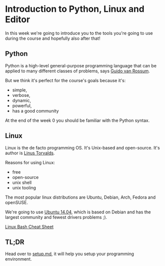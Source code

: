 # Introduction to Python, Linux and Editor

In this week we're going to introduce you to the tools you're going to use during the course and hopefully also after that!


## Python

Python is a high-level general-purpose programming language
that can be applied to many different classes of problems, says [Guido van Rossum](http://en.wikipedia.org/wiki/Guido_van_Rossum).


But we think it's perfect for the course's goals because it's:
* simple,
* verbose,
* dynamic,
* powerful,
* has a good community

At the end of the week 0 you should be familiar with the Python syntax.


## Linux

Linux is the de facto programming OS. It's Unix-based and open-source.
It's author is [Linus Torvalds](http://en.wikipedia.org/wiki/Linus_Torvalds).

Reasons for using Linux:
* free
* open-source
* unix shell
* unix tooling


The most popular linux distributions are Ubuntu, Debian, Arch, Fedora and openSUSE.


We're going to use [Ubuntu 14.04](http://www.ubuntu.com/download/desktop), which is based on Debian and has the largest community
and fewest drivers problems ;).

[Linux Bash Cheat Sheet](http://cli.learncodethehardway.org/bash_cheat_sheet.pdf)

## TL;DR

Head over to [setup.md](setup.md), it will help you setup your programming environment.
